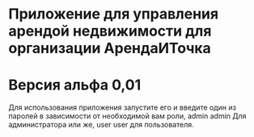 # Приложение для управления арендой недвижимости для организации АрендаИТочка
# Версия альфа 0,01
Для использования приложения запустите его и введите один из паролей в зависимости от необходимой вам роли, admin admin Для администратора или же, user user для пользователя.
